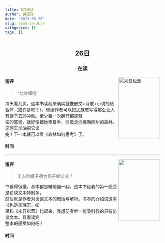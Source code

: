 ```yaml
---
title: 6月阅读
author: 黄国政
date: '2023-06-26'
slug: read-in-June
categories: []
tags: []
---
```


<style>
h2,h3 {
  text-align: center;
  font-weight: bold;
}
</style>


## 26日

### 在读

<img align="right" height="200" width="135" src="https://raw.githubusercontent.com/residualsun1/Images-of-blog/main/2023-06-26-mushroom.jpg" alt="末日松茸">

#### 短评

> “允许缠绕”

每天看几页，这本书读起来确实就像散文+诗歌+小说的结合体（或许是吧？），佩服作者可以把民族志写得那么让人有读下去的冲动。至少每一次翻开都是轻<br/>松的感觉，就好像被她牵着手，引着走向俄勒冈州的森林。这两天加油把它读<br/>完！下一本就可以看《森林如何思考》了。

#### 时间

---

<img align="right" height="200" width="135" src="https://raw.githubusercontent.com/residualsun1/Images-of-blog/main/2023-06-26-labour.jpg">

#### 短评

> 工人阶级子弟为何子继父业？

书看得很慢，基本都是睡前翻一翻。这本书给我的第一感受是访谈文本特别多，<br/>然后就是作者对访谈文本的概括与解析。书本的介绍说这本书也是民族志，如<br/>果和《末日松茸》比起来，我想前者唯一能吸引我的只有访谈文本。且看读完<br/>整本的感受如何吧！

#### 时间

